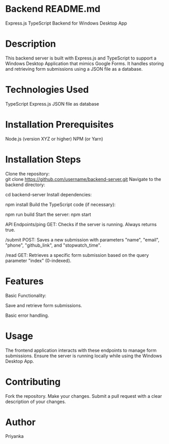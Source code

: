 # Backend README.md
Express.js TypeScript Backend for Windows Desktop App
# Description
This backend server is built with Express.js and TypeScript to support a Windows Desktop Application that mimics Google Forms. It handles storing and retrieving form submissions using a JSON file as a database.
# Technologies Used
TypeScript
Express.js
JSON file as database
# Installation Prerequisites
Node.js (version XYZ or higher)
NPM (or Yarn)
# Installation Steps
Clone the repository:  
git clone https://github.com/username/backend-server.git
Navigate to the backend directory:

cd backend-server
Install dependencies:


npm install
Build the TypeScript code (if necessary):


npm run build
Start the server: npm start

API Endpoints/ping GET: Checks if the server is running. 
Always returns true.

/submit POST: Saves a new submission with parameters "name", "email", "phone", "github_link", and "stopwatch_time".

/read GET: Retrieves a specific form submission based on the query parameter "index" (0-indexed).

# Features
Basic Functionality:

Save and retrieve form submissions.

Basic error handling.

# Usage
The frontend application interacts with these endpoints to manage form submissions.
Ensure the server is running locally while using the Windows Desktop App.

# Contributing
Fork the repository.
Make your changes.
Submit a pull request with a clear description of your changes.

# Author

Priyanka 
